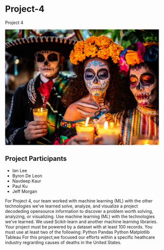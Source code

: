 # Project-4
Project 4

![output](dia-de-los-muertos-traditional.jpg)


## Project Participants
 * Ian Lee
 * Byron De Leon
 * Navdeep Kaur
 * Paul Ku
 * Jeff Morgan

For Project 4, our team worked with machine learning (ML) with the other technologies we’ve learned solve, analyze, and visualize a project decodeding opensource information to discover a problem worth solving, analyzing, or visualizing.
Use machine learning (ML) with the technologies we’ve learned.
We used Scikit-learn and another machine learning libraries.
Your project must be powered by a dataset with at least 100 records.
You must use at least two of the following:
Python Pandas
Python Matplotlib
Tableau
For this project,we focused our efforts within a specific heathcare industry regrarding causes of deaths in the United States.
